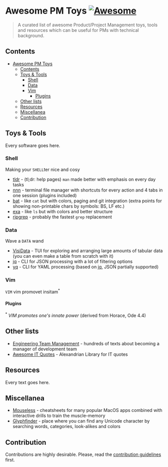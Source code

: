 # Awesome PM Toys [![Awesome](https://awesome.re/badge-flat.svg)](https://awesome.re)
> A curated list of awesome Product/Project Management toys, tools and resources which can be useful for PMs with technical background.


## Contents
- [Awesome PM Toys](#awesome-pm-toys)
  - [Contents](#contents)
  - [Toys & Tools](#toys--tools)
    - [Shell](#shell)
    - [Data](#data)
    - [Vim](#vim)
      - [Plugins](#plugins)
  - [Other lists](#other-lists)
  - [Resources](#resources)
  - [Miscellanea](#miscellanea)
  - [Contribution](#contribution)


## Toys & Tools
Every software goes here.

### Shell
Making your `SHELL`ter nice and cosy
- [tldr](https://github.com/tldr-pages/tldr) - (tl;dr: help pages) `man` made better with emphasis on every day tasks
- [nnn](https://github.com/jarun/nnn) - terminal file manager with shortcuts for every action and 4 tabs in one session (plugins included)
- [bat](https://github.com/sharkdp/bat) - like `cat` but with colors, paging and git integration (extra points for showing non-printable chars by symbols: BS, LF etc.)
- [exa](https://github.com/ogham/exa) - like `ls` but with colors and better structure
- [ripgrep](https://github.com/BurntSushi/ripgrep) - probably the fastest `grep` replacement

### Data
Wave a `DATA` wand
- [VisiData](https://github.com/saulpw/visidata) - TUI for exploring and arranging large amounts of tabular data (you can even make a table from scratch with it)
- [jq](https://github.com/stedolan/jq) - CLI for JSON processing with a lot of filtering options
- [yq](https://github.com/stedolan/jq) - CLI for YAML processing (based on [jq](https://github.com/stedolan/jq), JSON partially supported)

### Vim
`VIM` vim promovet insitam<sup>*</sup>

#### Plugins

<sup>*</sup> _VIM promotes one's innate power_ (derived from Horace, Ode 4.4)

## Other lists
- [Engineering Team Management](https://github.com/kdeldycke/awesome-engineering-team-management) - hundreds of texts about becoming a manager of development team
- [Awesome IT Quotes](https://github.com/victorlaerte/awesome-it-quotes) - Alexandrian Library for IT quotes

## Resources
Every text goes here.

## Miscellanea
- [Mouseless](https://mouseless.app) - cheatsheets for many popular MacOS apps combined with interactive drills to train the muscle-memory
- [Glyphfinder](https://www.glyphfinder.com) - place where you can find any Unicode character by searching words, categories, look-alikes and colors


## Contribution
Contributions are highly desirable. Please, read the [contribution guidelines](contributing.md) first.
